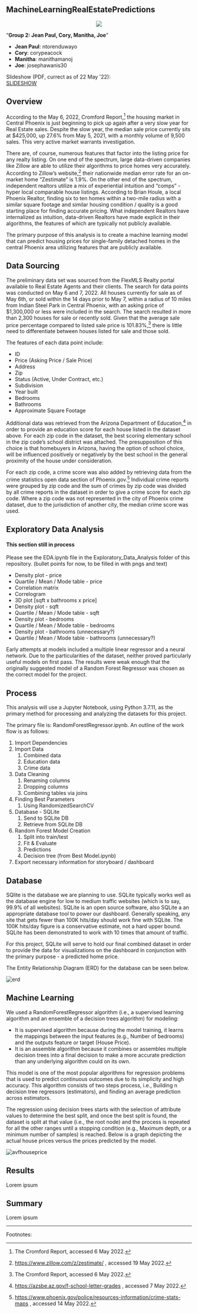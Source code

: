 ## MachineLearningRealEstatePredictions

<p align="center">
  <img src="https://user-images.githubusercontent.com/94503395/167318946-0efc193c-5f84-4cc3-aab7-82d16fdf4e5c.png"/>
</p>

“**Group 2: Jean Paul, Cory, Manitha, Joe**”
* **Jean Paul**:  ntorenduwayo
* **Cory**:	corypeacock
* **Manitha**:  manithamanoj
* **Joe**:  josephawanis30

Slideshow (PDF, currect as of 22 May '22):  
[SLIDESHOW](https://docs.google.com/presentation/d/1889dAVYWri4bvOVTbIE2Oi-YDmkQFBUS3B0bvUXyTH4/edit?usp=sharing)

## Overview
According to the May 6, 2022, Cromford Report,[^1] the housing market in Central Phoenix is just beginning to pick up again after a very slow year for Real Estate sales. Despite the slow year, the median sale price currently sits at $425,000, up 27.6% from May 5, 2021, with a monthly volume of 9,500 sales. This very active market warrants investigation.  

There are, of course, numerous features that factor into the listing price for any realty listing. On one end of the spectrum, large data-driven companies like Zillow are able to utilize their algorithms to price homes very accurately. According to Zillow’s website,[^2] their nationwide median error rate for an on-market home “Zestimate” is 1.9%. On the other end of the spectrum, independent realtors utilize a mix of experiential intuition and “comps” - hyper local comparable house listings. According to Brian Houle, a local Phoenix Realtor, finding six to ten homes within a two-mile radius with a similar square footage and similar housing condition / quality is a good starting place for finding accurate pricing. What independent Realtors have internalized as intuition, data-driven Realtors have made explicit in their algorithms, the features of which are typically not publicly available.  

The primary purpose of this analysis is to create a machine learning model that can predict housing prices for single-family detached homes in the central Phoenix area utilizing features that are publicly available.  


## Data Sourcing
The preliminary data set was sourced from the FlexMLS Realty portal available to Real Estate Agents and their clients. The search for data points was conducted on May 6 and 7, 2022. All houses currently for sale as of May 6th, or sold within the 14 days prior to May 7, within a radius of 10 miles from Indian Steel Park in Central Phoenix, with an asking price of $1,300,000 or less were included in the search. The search resulted in more than 2,300 houses for sale or recently sold. Given that the average sale price percentage compared to listed sale price is 101.83%,[^3] there is little need to differentiate between houses listed for sale and those sold.

The features of each data point include:
* ID
* Price (Asking Price / Sale Price)
* Address
* Zip
* Status (Active, Under Contract, etc.)
* Subdivision
* Year built
* Bedrooms
* Bathrooms
* Approximate Square Footage

Additional data was retrieved from the Arizona Department of Education,[^4] in order to provide an education score for each house listed in the dataset above. For each zip code in the dataset, the best scoring elementary school in the zip code’s school district was attached. The presupposition of this choice is that homebuyers in Arizona, having the option of school choice, will be influenced positively or negatively by the best school in the general proximity of the house under consideration.  

For each zip code, a crime score was also added by retrieving data from the crime statistics open data section of Phoenix.gov.[^5] Individual crime reports were grouped by zip code and the sum of crimes by zip code was divided by all crime reports in the dataset in order to give a crime score for each zip code. Where a zip code was not represented in the city of Phoenix crime dataset, due to the jurisdiction of another city, the median crime score was used.

## Exploratory Data Analysis

#### This section still in process  
Please see the EDA.ipynb file in the Exploratory_Data_Analysis folder of this repository.
(bullet points for now, to be filled in with pngs and text)  
* Density plot - price
* Quartile / Mean / Mode table - price
* Correlation matrix
* Correlogram
* 3D plot [sqft x bathrooms x price]
* Density plot - sqft
* Quartile / Mean / Mode table - sqft
* Density plot - bedrooms
* Quartile / Mean / Mode table - bedrooms
* Density plot - bathrooms (unnecessary?)
* Quartile / Mean / Mode table - bathrooms (unnecessary?)

Early attempts at models included a multiple linear regressor and a neural network. Due to the particularities of the dataset, neither proved particularly useful models on first pass. The results were weak enough that the originally suggested model of a Random Forest Regressor was chosen as the correct model for the project.  

## Process
This analysis will use a Jupyter Notebook, using Python 3.7.11, as the primary method for processing and analyzing the datasets for this project.

The primary file is: RandomForestRegressor.ipynb. An outline of the work flow is as follows:  
1. Import Dependencies
1. Import Data
   1. Combined data
   1. Education data
   1. Crime data
1. Data Cleaning
   1. Renaming columns
   1. Dropping columns
   1. Combining tables via joins
1. Finding Best Parameters
   1. Using RandomizedSearchCV
1. Database - SQLite
   1. Send to SQLite DB
   1. Retrieve from SQLite DB
1. Random Forest Model Creation
   1. Split into train/test
   1. Fit & Evaluate
   1. Predictions
   1. Decision tree (from Best Model.ipynb)
1. Export necessary information for storyboard / dashboard

## Database
SQlite is the database we are planning to use. SQLite typically works well as the database engine for low to medium traffic websites (which is to say, 99.9% of all websites).  SQLite is an open source software, also SQLite a an appropriate database tool to power our dashboard. Generally speaking, any site that gets fewer than 100K hits/day should work fine with SQLite. The 100K hits/day figure is a conservative estimate, not a hard upper bound. SQLite has been demonstrated to work with 10 times that amount of traffic.  

For this project, SQLite will serve to hold our final combined dataset in order to provide the data for visualizations on the dashboard in conjunction with the primary purpose - a predicted home price.  

The Entity Relationship Diagram (ERD) for the database can be seen below.  

![erd](images/erd.png)  

## Machine Learning
We used a RandomForestRegressor algorithm (i.e., a supervised learning algorithm and an ensemble of a decision trees algorithm) for modeling:  
* It is supervised algorithm because during the model training, it learns the mappings between the input features (e.g., Number of bedrooms) and the outputs feature or target (House Price).  
* It is an assemble algorithm because it combines or assembles multiple decision trees into a final decision to make a more accurate prediction than any underlying algorithm could on its own.  

This model is one of the most popular algorithms for regression problems that is used to predict continuous outcomes due to its simplicity and high accuracy. This algorithm consists of two steps process, i.e., Building n decision tree regressors (estimators), and finding an average prediction across estimators.  

The regression using decision trees starts with the selection of attribute values to determine the best split, and once the best split is found, the dataset is split at that value (i.e., the root node) and the process is repeated for all the other ranges until a stopping condition (e.g., Maximum depth, or a minimum number of samples) is reached. Below is a graph depicting the actual house prices versus the prices predicted by the model.  

![avfhouseprice](images/avfhouseprice.png)

## Results
Lorem ipsum

## Summary
Lorem ipsum  

---
Footnotes:  
[^1]: The Cromford Report, accessed 6 May 2022.  
[^2]: https://www.zillow.com/z/zestimate/ , accessed 19 May 2022.  
[^3]: The Cromford Report, accessed 6 May 2022.  
[^4]: https://azsbe.az.gov/f-school-letter-grades , accessed 7 May 2022.  
[^5]: https://www.phoenix.gov/police/resources-information/crime-stats-maps , accessed 14 May 2022.  
